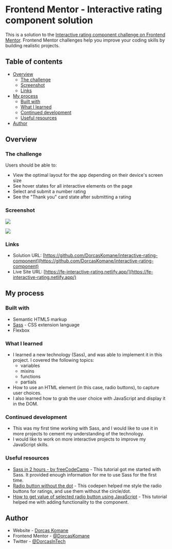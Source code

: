 # Frontend Mentor - Interactive rating component solution

This is a solution to the [Interactive rating component challenge on Frontend Mentor](https://www.frontendmentor.io/challenges/interactive-rating-component-koxpeBUmI). Frontend Mentor challenges help you improve your coding skills by building realistic projects. 

## Table of contents

- [Overview](#overview)
  - [The challenge](#the-challenge)
  - [Screenshot](#screenshot)
  - [Links](#links)
- [My process](#my-process)
  - [Built with](#built-with)
  - [What I learned](#what-i-learned)
  - [Continued development](#continued-development)
  - [Useful resources](#useful-resources)
- [Author](#author)

## Overview

### The challenge

Users should be able to:

- View the optimal layout for the app depending on their device's screen size
- See hover states for all interactive elements on the page
- Select and submit a number rating
- See the "Thank you" card state after submitting a rating

### Screenshot

![](https://i.ibb.co/qm3sZDD/desktop-view.png)

![](https://i.ibb.co/fkPnm4d/submitted-state.png)

### Links

- Solution URL: [https://github.com/DorcasKomane/interactive-rating-component](https://github.com/DorcasKomane/interactive-rating-component)
- Live Site URL: [https://fe-interactive-rating.netlify.app/](https://fe-interactive-rating.netlify.app/)

## My process

### Built with

- Semantic HTML5 markup
- [Sass](https://sass-lang.com/) - CSS extension language
- Flexbox

### What I learned

- I learned a new technology (Sass), and was able to implement it in this project. I covered the following topics:
    - variables
    - mixins
    - functions
    - partials
- How to use an HTML element (in this case, radio buttons), to capture user choices.
- I also learned how to grab the user choice with JavaScript and display it in the DOM. 

### Continued development

- This was my first time working with Sass, and I would like to use it in more projects to cement my understanding of the technology.
- I would like to work on more interactive projects to improve my JavaScript skills.

### Useful resources

- [Sass in 2 hours - by freeCodeCamp](https://www.youtube.com/watch?v=_a5j7KoflTs&t=6243s) - This tutorial got me started with Sass. It provided enough information for me to use Sass for the first time.
- [Radio button without the dot](https://codepen.io/jacobberglund/pen/mdPEza) - This codepen helped me style the radio buttons for ratings, and use them without the circle/dot.
- [How to get value of selected radio button using JavaScript](https://www.geeksforgeeks.org/how-to-get-value-of-selected-radio-button-using-javascript/) - This tutorial helped me with adding functionality to the component.

## Author

- Website - [Dorcas Komane](https://dorcas-portfolio-site.netlify.app/)
- Frontend Mentor - [@DorcasKomane](https://www.frontendmentor.io/profile/DorcasKomane)
- Twitter - [@DorcasInTech](https://www.twitter.com/DorcasInTech)

